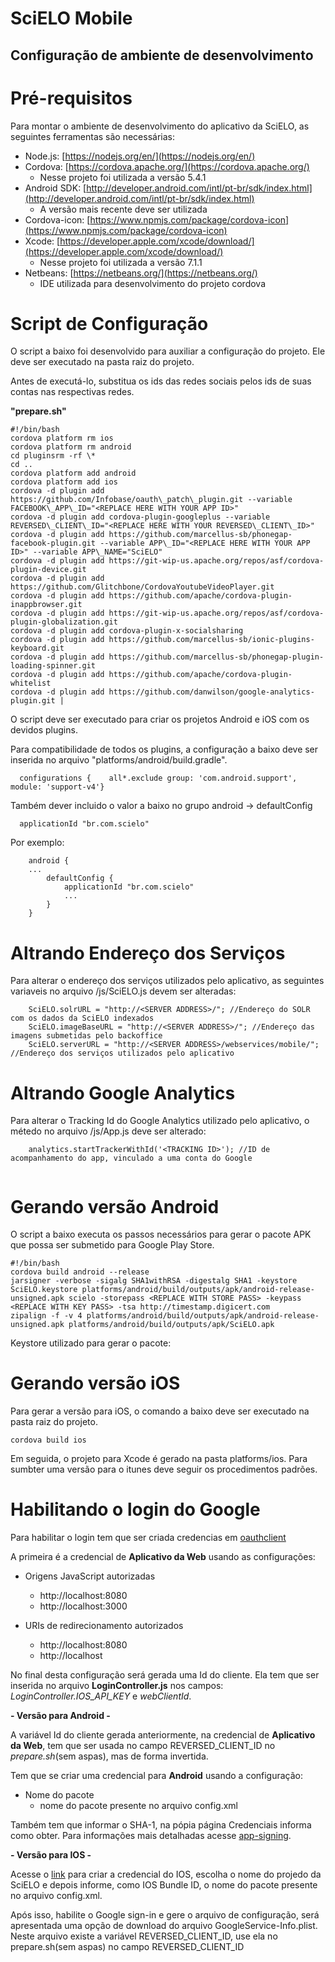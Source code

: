 # SciELO Mobile

## Configuração de ambiente de desenvolvimento


# Pré-requisitos

Para montar o ambiente de desenvolvimento do aplicativo da SciELO, as seguintes ferramentas são necessárias:

- Node.js: [https://nodejs.org/en/](https://nodejs.org/en/)
- Cordova: [https://cordova.apache.org/](https://cordova.apache.org/)
  - Nesse projeto foi utilizada a versão 5.4.1
- Android SDK: [http://developer.android.com/intl/pt-br/sdk/index.html](http://developer.android.com/intl/pt-br/sdk/index.html)
  - A versão mais recente deve ser utilizada
- Cordova-icon: [https://www.npmjs.com/package/cordova-icon](https://www.npmjs.com/package/cordova-icon)
- Xcode: [https://developer.apple.com/xcode/download/](https://developer.apple.com/xcode/download/)
  - Nesse projeto foi utilizada a versão 7.1.1
- Netbeans: [https://netbeans.org/](https://netbeans.org/)
  - IDE utilizada para desenvolvimento do projeto cordova

# Script de Configuração

O script a baixo foi desenvolvido para auxiliar a configuração do projeto. Ele deve ser executado na pasta raiz do projeto. 

Antes de executá-lo, substitua os ids das redes sociais pelos ids de suas contas nas respectivas redes.

**"prepare.sh"**

```{bash} 
#!/bin/bash
cordova platform rm ios
cordova platform rm android 
cd pluginsrm -rf \*
cd .. 
cordova platform add android
cordova platform add ios 
cordova -d plugin add https://github.com/Infobase/oauth\_patch\_plugin.git --variable FACEBOOK\_APP\_ID="<REPLACE HERE WITH YOUR APP ID>" 
cordova -d plugin add cordova-plugin-googleplus --variable REVERSED\_CLIENT\_ID="<REPLACE HERE WITH YOUR REVERSED\_CLIENT\_ID>" 
cordova -d plugin add https://github.com/marcellus-sb/phonegap-facebook-plugin.git --variable APP\_ID="<REPLACE HERE WITH YOUR APP ID>" --variable APP\_NAME="SciELO" 
cordova -d plugin add https://git-wip-us.apache.org/repos/asf/cordova-plugin-device.git 
cordova -d plugin add https://github.com/Glitchbone/CordovaYoutubeVideoPlayer.git 
cordova -d plugin add https://github.com/apache/cordova-plugin-inappbrowser.git 
cordova -d plugin add https://git-wip-us.apache.org/repos/asf/cordova-plugin-globalization.git 
cordova -d plugin add cordova-plugin-x-socialsharing 
cordova -d plugin add https://github.com/marcellus-sb/ionic-plugins-keyboard.git 
cordova -d plugin add https://github.com/marcellus-sb/phonegap-plugin-loading-spinner.git 
cordova -d plugin add https://github.com/apache/cordova-plugin-whitelist
cordova -d plugin add https://github.com/danwilson/google-analytics-plugin.git |
```

O script deve ser executado para criar os projetos Android e iOS com os devidos plugins.

Para compatibilidade de todos os plugins, a configuração a baixo deve ser inserida no arquivo "platforms/android/build.gradle".

```
  configurations {    all*.exclude group: 'com.android.support', module: 'support-v4'}
```

Também dever incluido o valor a baixo no grupo android -> defaultConfig

```
  applicationId "br.com.scielo"
```

Por exemplo:

```
	android {
	...
	    defaultConfig {
	        applicationId "br.com.scielo"
	        ...
	    }
	}
```

# Altrando Endereço dos Serviços

Para alterar o endereço dos serviços utilizados pelo aplicativo, as seguintes variaveis no arquivo /js/SciELO.js devem ser alteradas:

```
	SciELO.solrURL = "http://<SERVER ADDRESS>/"; //Endereço do SOLR com os dados da SciELO indexados
	SciELO.imageBaseURL = "http://<SERVER ADDRESS>/"; //Endereço das imagens submetidas pelo backoffice
	SciELO.serverURL = "http://<SERVER ADDRESS>/webservices/mobile/"; //Endereço dos serviços utilizados pelo aplicativo
```

# Altrando Google Analytics

Para alterar o Tracking Id do Google Analytics utilizado pelo aplicativo, o métedo no arquivo /js/App.js deve ser alterado:

```
	analytics.startTrackerWithId('<TRACKING ID>'); //ID de acompanhamento do app, vinculado a uma conta do Google
	
```

# Gerando versão Android

O script a baixo executa os passos necessários para gerar o pacote APK que possa ser submetido para Google Play Store.

```{bash}
#!/bin/bash 
cordova build android --release 
jarsigner -verbose -sigalg SHA1withRSA -digestalg SHA1 -keystore SciELO.keystore platforms/android/build/outputs/apk/android-release-unsigned.apk scielo -storepass <REPLACE WITH STORE PASS> -keypass <REPLACE WITH KEY PASS> -tsa http://timestamp.digicert.com 
zipalign -f -v 4 platforms/android/build/outputs/apk/android-release-unsigned.apk platforms/android/build/outputs/apk/SciELO.apk
```

Keystore utilizado para gerar o pacote:

# Gerando versão iOS

Para gerar a versão para iOS, o comando a baixo deve ser executado na pasta raiz do projeto.

```{bash}
cordova build ios
```

Em seguida, o projeto para Xcode é gerado na pasta platforms/ios. Para sumbter uma versão para o itunes deve seguir os procedimentos padrões.

# Habilitando o login do Google

Para habilitar o login tem que ser criada credencias em [oauthclient](https://console.developers.google.com/apis/credentials/oauthclient)

A primeira é a credencial de **Aplicativo da Web** usando as configurações:

- Origens JavaScript autorizadas
    * http://localhost:8080
    * http://localhost:3000

- URIs de redirecionamento autorizados
    * http://localhost:8080
    * http://localhost

No final desta configuração será gerada uma Id do cliente. Ela tem que ser inserida no arquivo **LoginController.js** nos campos: *LoginController.IOS_API_KEY* e  *webClientId*.

**- Versão para Android -**

A variável Id do cliente gerada anteriormente, na credencial de **Aplicativo da Web**, tem que ser usada no campo REVERSED_CLIENT_ID no *prepare.sh*(sem aspas), mas de forma invertida.

Tem que se criar uma credencial para **Android** usando a configuração:

- Nome do pacote
    * nome do pacote presente no arquivo config.xml
    
Também tem que informar o SHA-1, na pópia página Credenciais informa como obter. Para informações mais detalhadas acesse [app-signing](https://developer.android.com/studio/publish/app-signing.html).

 **- Versão para IOS -**
 
 Acesse o [link](https://developers.google.com/mobile/add?platform=ios&cntapi=signin) para criar a credencial do IOS, escolha o nome do projedo da SciELO e depois informe, como IOS Bundle ID, o nome do pacote presente no arquivo config.xml. 
 
 Após isso, habilite o Google  sign-in e gere o arquivo de configuração, será apresentada uma opção de download do arquivo GoogleService-Info.plist. Neste arquivo existe a variável REVERSED_CLIENT_ID, use ela no prepare.sh(sem aspas) no campo REVERSED_CLIENT_ID
 
